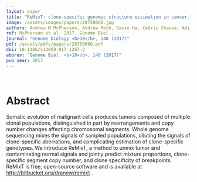```yaml
---
layout: paper
title: "ReMixT: clone-specific genomic structure estimation in cancer."
image: /assets/images/papers/28750660.jpg
authors: Andrew W McPherson, Andrew Roth, Gavin Ha, Cedric Chauve, Adi Steif, Camila P E de Souza, Peter Eirew, Alexandre Bouchard-Côté, Sam Aparicio, S Cenk Sahinalp, Sohrab P Shah
ref: McPherson et al. 2017. Genome Biol..
journal: "Genome biology <b>18</b>, 140 (2017)"
pdf: /assets/pdfs/papers/28750660.pdf
doi: 10.1186/s13059-017-1267-2
abbrev: "Genome Biol. <b>18</b>, 140 (2017)"
pub_year: 2017
---
```


<br />
<div data-badge-popover="right" data-badge-type="donut" data-pmid="28750660" data-hide-no-mentions="true" class="altmetric-embed"></div>

# Abstract

Somatic evolution of malignant cells produces tumors composed of multiple clonal populations, distinguished in part by rearrangements and copy number changes affecting chromosomal segments. Whole genome sequencing mixes the signals of sampled populations, diluting the signals of clone-specific aberrations, and complicating estimation of clone-specific genotypes. We introduce ReMixT, a method to unmix tumor and contaminating normal signals and jointly predict mixture proportions, clone-specific segment copy number, and clone specificity of breakpoints. ReMixT is free, open-source software and is available at http://bitbucket.org/dranew/remixt .

